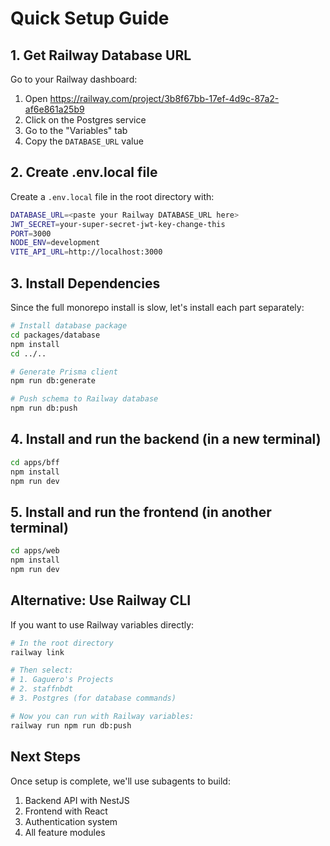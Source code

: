 # Quick Setup Guide

## 1. Get Railway Database URL

Go to your Railway dashboard:
1. Open https://railway.com/project/3b8f67bb-17ef-4d9c-87a2-af6e861a25b9
2. Click on the Postgres service
3. Go to the "Variables" tab
4. Copy the `DATABASE_URL` value

## 2. Create .env.local file

Create a `.env.local` file in the root directory with:

```bash
DATABASE_URL=<paste your Railway DATABASE_URL here>
JWT_SECRET=your-super-secret-jwt-key-change-this
PORT=3000
NODE_ENV=development
VITE_API_URL=http://localhost:3000
```

## 3. Install Dependencies

Since the full monorepo install is slow, let's install each part separately:

```bash
# Install database package
cd packages/database
npm install
cd ../..

# Generate Prisma client
npm run db:generate

# Push schema to Railway database
npm run db:push
```

## 4. Install and run the backend (in a new terminal)

```bash
cd apps/bff
npm install
npm run dev
```

## 5. Install and run the frontend (in another terminal)

```bash
cd apps/web
npm install
npm run dev
```

## Alternative: Use Railway CLI

If you want to use Railway variables directly:

```bash
# In the root directory
railway link

# Then select:
# 1. Gaguero's Projects
# 2. staffnbdt
# 3. Postgres (for database commands)

# Now you can run with Railway variables:
railway run npm run db:push
```

## Next Steps

Once setup is complete, we'll use subagents to build:
1. Backend API with NestJS
2. Frontend with React
3. Authentication system
4. All feature modules